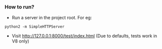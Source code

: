 ### How to run?

+ Run a server in the project root. For eg:

```
python2 -m SimpleHTTPServer
```

+ Visit http://127.0.0.1:8000/test/index.html (Due to defaults, tests work in V8 only)
